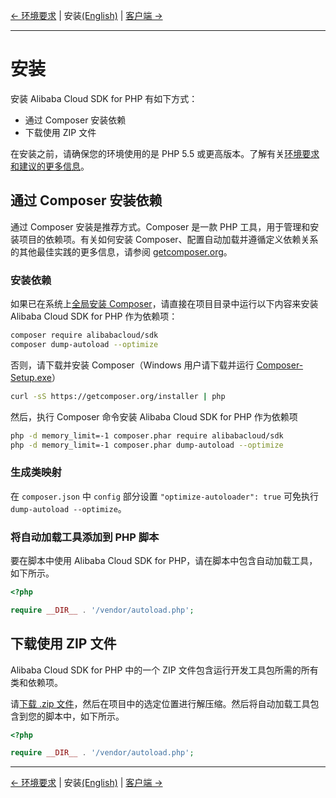 [← 环境要求](0-Requirements-CN.md) | 安装[(English)](1-Installation-EN.md) | [客户端 →](https://github.com/aliyun/openapi-sdk-php-client/blob/master/docs/2-Client-CN.md)
***

# 安装
安装 Alibaba Cloud SDK for PHP 有如下方式：

- 通过 Composer 安装依赖
- 下载使用 ZIP 文件

在安装之前，请确保您的环境使用的是 PHP 5.5 或更高版本。了解有关[环境要求和建议的更多信息](0-Requirements-CN.md)。

## 通过 Composer 安装依赖
通过 Composer 安装是推荐方式。Composer 是一款 PHP 工具，用于管理和安装项目的依赖项。有关如何安装 Composer、配置自动加载并遵循定义依赖关系的其他最佳实践的更多信息，请参阅 [getcomposer.org](https://getcomposer.org)。

### 安装依赖
如果已在系统上[全局安装 Composer](https://getcomposer.org/doc/00-intro.md#globally)，请直接在项目目录中运行以下内容来安装 Alibaba Cloud SDK for PHP 作为依赖项：
```bash
composer require alibabacloud/sdk
composer dump-autoload --optimize
```

否则，请下载并安装 Composer（Windows 用户请下载并运行 [Composer-Setup.exe](https://getcomposer.org/Composer-Setup.exe)）
```bash
curl -sS https://getcomposer.org/installer | php
```

然后，执行 Composer 命令安装 Alibaba Cloud SDK for PHP 作为依赖项
```bash
php -d memory_limit=-1 composer.phar require alibabacloud/sdk
php -d memory_limit=-1 composer.phar dump-autoload --optimize
```

### 生成类映射
在 `composer.json` 中 `config` 部分设置 `"optimize-autoloader": true` 可免执行 `dump-autoload --optimize`。

### 将自动加载工具添加到 PHP 脚本
要在脚本中使用 Alibaba Cloud SDK for PHP，请在脚本中包含自动加载工具，如下所示。
```php
<?php

require __DIR__ . '/vendor/autoload.php'; 
```

## 下载使用 ZIP 文件
Alibaba Cloud SDK for PHP 中的一个 ZIP 文件包含运行开发工具包所需的所有类和依赖项。

请[下载 .zip 文件](http://aliyunsdk-pages.alicdn.com/php-sdk/sdk.zip)，然后在项目中的选定位置进行解压缩。然后将自动加载工具包含到您的脚本中，如下所示。

```php
<?php

require __DIR__ . '/vendor/autoload.php'; 
```

***
[← 环境要求](0-Requirements-CN.md) | 安装[(English)](1-Installation-EN.md) | [客户端 →](https://github.com/aliyun/openapi-sdk-php-client/blob/master/docs/2-Client-CN.md)
